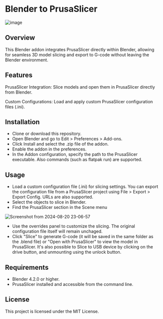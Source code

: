 # Blender to PrusaSlicer

![image](https://github.com/user-attachments/assets/a8722c22-4711-4717-a267-c1d2330d9729)

## Overview
This Blender addon integrates PrusaSlicer directly within Blender, allowing for seamless 3D model slicing and export to G-code without leaving the Blender environment.

## Features
PrusaSlicer Integration: Slice models and open them in PrusaSlicer directly from Blender.

Custom Configurations: Load and apply custom PrusaSlicer configuration files (.ini).

## Installation
- Clone or download this repository.
- Open Blender and go to Edit > Preferences > Add-ons.
- Click Install and select the .zip file of the addon.
- Enable the addon in the preferences.
- In the Addon configuration, specify the path to the PrusaSlicer executable. Also commands (such as flatpak run) are supported.

## Usage
- Load a custom configuration file (.ini) for slicing settings. You can export the configuration file from a PrusaSlicer project using File > Export > Export Config. URLs are also supported.
- Select the objects to slice in Blender.
- Find the PrusaSlicer section in the Scene menu

![Screenshot from 2024-08-20 23-06-57](https://github.com/user-attachments/assets/9f58fdfb-c026-4b84-8f19-616d8ddf298f)
- Use the overrides panel to customize the slicing. The original configuration file itself will remain unchaged.
- Click "Slice" to generate G-code (it will be saved in the same folder as the .blend file) or "Open with PrusaSlicer" to view the model in PrusaSlicer. It's also possible to Slice to USB device by clicking on the drive button, and unmounting using the unlock button.

## Requirements
- Blender 4.2.0 or higher.
- PrusaSlicer installed and accessible from the command line.

## License
This project is licensed under the MIT License.
